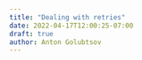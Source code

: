 ```yaml
---
title: "Dealing with retries"
date: 2022-04-17T12:00:25-07:00
draft: true
author: Anton Golubtsov
---
```

